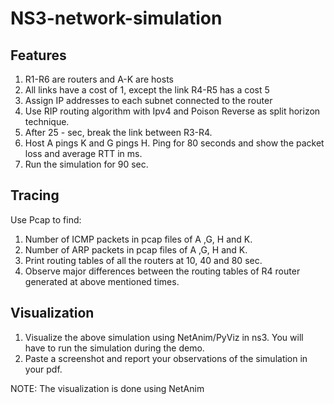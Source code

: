 # NS3-network-simulation

## Features
1) R1-R6 are routers and A-K are hosts
2) All links have a cost of 1, except the link R4-R5 has a cost 5
3) Assign IP addresses to each subnet connected to the router
4) Use RIP routing algorithm with Ipv4 and Poison Reverse as split horizon technique.
5) After 25 - sec, break the link between R3-R4.
6) Host A pings K and G pings H. Ping for 80 seconds and show the packet loss and average RTT in ms.
7) Run the simulation for 90 sec.

## Tracing
Use Pcap to find: 
1) Number of ICMP packets in pcap files of A ,G, H and K.
2) Number of ARP packets in pcap files of A ,G, H and K.
3) Print routing tables of all the routers at 10, 40 and 80 sec. 
4)  Observe major differences between the routing tables of R4 router generated at above mentioned times. 

## Visualization
1) Visualize the above simulation using NetAnim/PyViz in ns3. You will have to run the simulation during the demo. 
2) Paste a screenshot and report your observations of the simulation in your pdf.

NOTE:
The visualization is done using NetAnim
